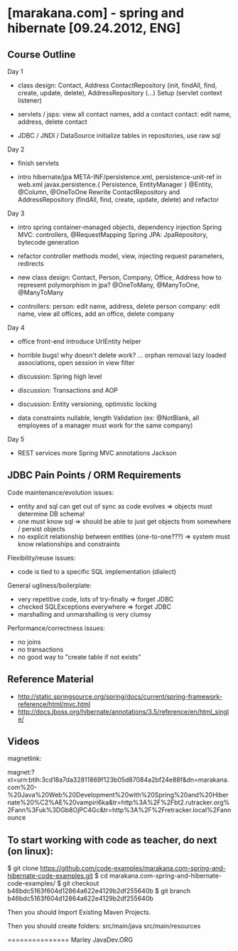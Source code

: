 [marakana.com] - spring and hibernate [09.24.2012, ENG]
=========================

Course Outline
--------------

Day 1

 - class design:
   Contact, Address
   ContactRepository (init, findAll, find, create, update, delete), AddressRepository (...)
   Setup (servlet context listener)

 - servlets / jsps:
   view all contact names, add a contact
   contact: edit name, address, delete contact

 - JDBC / JNDI / DataSource
   initialize tables in repositories, use raw sql

Day 2

 - finish servlets

 - intro hibernate/jpa
   META-INF/persistence.xml, persistence-unit-ref in web.xml
   javax.persistence.{ Persistence, EntityManager }
   @Entity, @Column, @OneToOne
   Rewrite ContactRepository and AddressRepository (findAll, find, create, update, delete) and refactor

Day 3

 - intro spring
   container-managed objects, dependency injection
   Spring MVC: controllers, @RequestMapping
   Spring JPA: JpaRepository, bytecode generation

 - refactor controller methods
   model, view, injecting request parameters, redirects

 - new class design:
   Contact, Person, Company, Office, Address
   how to represent polymorphism in jpa?
   @OneToMany, @ManyToOne, @ManyToMany

 - controllers:
   person: edit name, address, delete person
   company: edit name, view all offices, add an office, delete company

Day 4

 - office front-end
   introduce UrlEntity helper

 - horrible bugs!
   why doesn't delete work? ... orphan removal
   lazy loaded associations, open session in view filter

 - discussion: Spring high level
 - discussion: Transactions and AOP
 - discussion: Entity versioning, optimistic locking

 - data constraints
   nullable, length
   Validation (ex: @NotBlank, all employees of a manager must work for the same company)

Day 5

 - REST services
   more Spring MVC annotations
   Jackson


JDBC Pain Points / ORM Requirements
-----------------------------------

Code maintenance/evolution issues:
  - entity and sql can get out of sync as code evolves
    => objects must determine DB schema!
  - one must know sql
    => should be able to just get objects from somewhere / persist objects
  - no explicit relationship between entities (one-to-one???)
    => system must know relationships and constraints

Flexibility/reuse issues:
  - code is tied to a specific SQL implementation (dialect)

General ugliness/boilerplate:
  - very repetitive code, lots of try-finally
    => forget JDBC
  - checked SQLExceptions everywhere
    => forget JDBC
  - marshalling and unmarshalling is very clumsy

Performance/correctness issues:
  - no joins
  - no transactions
  - no good way to "create table if not exists"

Reference Material
------------------

* http://static.springsource.org/spring/docs/current/spring-framework-reference/html/mvc.html
* http://docs.jboss.org/hibernate/annotations/3.5/reference/en/html_single/

Videos
------

magnetlink:

magnet:?xt=urn:btih:3cd18a7da32811869f123b05d87084a2bf24e88f&dn=marakana.com%20-%20Java%20Web%20Development%20with%20Spring%20and%20Hibernate%20%C2%AE%20vampiri6ka&tr=http%3A%2F%2Fbt2.rutracker.org%2Fann%3Fuk%3DGb8OjPC4Gc&tr=http%3A%2F%2Fretracker.local%2Fannounce


To start working with code as teacher, do next (on linux):
--------------

$ git clone https://github.com/code-examples/marakana.com-spring-and-hibernate-code-examples.git
$ cd marakana.com-spring-and-hibernate-code-examples/
$ git checkout b46bdc5163f604d12864a622e4129b2df255640b
$ git branch b46bdc5163f604d12864a622e4129b2df255640b


Then you should Import Existing Maven Projects.


Then you should create folders:
src/main/java
src/main/resources

===============
Marley
JavaDev.ORG
